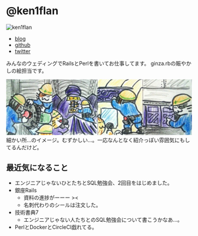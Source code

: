 # @ken1flan

![ken1flan](https://gravatar.com/avatar/6d5dbb7f4489227b5e85860f37bceb52?s=120)

- [blog](https://www.tumblr.com/blog/ken1flan)
- [github](https://github.com/ken1flan)
- [twitter](https://twitter.com/ken1flan)

みんなのウェディングでRailsとPerlを書いてお仕事してます。
ginza.rbの賑やかしの絵担当です。

![](https://github.com/ken1flan/ginzarb_images/raw/master/72nd.jpg)
細かい所…のイメージ。むずかしい…。一応なんとなく紹介っぽい雰囲気にもしてるんだけど。

## 最近気になること
- エンジニアじゃないひとたちとSQL勉強会、2回目をはじめました。
- 銀座Rails
  - 資料の進捗がーーー ><
  - 名刺代わりのシールは注文した。
- 技術書典7
  - エンジニアじゃない人たちとのSQL勉強会について書こうかなあ…。
- PerlとDockerとCircleCI戯れてる。

